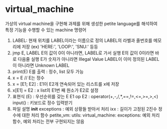 # virtual_machine
 가상의 virtual machine을 구현해 과제를 위해 생성한 petite language를 해석하여 특정 기능을 수행할 수 있는 machine
 명령어 
 1) LABEL:
    현재 위치를 LABEL이라는 이름으로 정의
    LABEL의 라벨과 줄번호를 메모리에 저장
    (ex) 'HERE:', 'LOOP:', 'SNU:' 등등
 2) jmp E, LABEL
    E의 값이 0이 아니라면, LABEL로 가서 실행
    E의 값이 0이라면 바로 다음줄 실행
    E가 숫자가 아니라면 Illegal Value
    LABEL이 이미 정의된 LABEL이 아니라면 Unknown LABEL
 3) print(E)
    E를 출력 : 정수, list 모두 가능
 4) x = E // E는 정수
 5) x = [E1; E2] : E1이 E2개 연속되어 있는 리스트를 x에 저장
 6) x[E1] = E2 : x list의 E1번 째 원소가 E2로 설정
 7) 표현식
    (E) : 우선순위를 갖는 E
    E1 op E2 : operator(+,-,/,*,==,!=,<=,>=,>,<)
    input() : 키보드로 정수 입력받기
 8) 파일 설명
     __init__
    exceptions : 예외 상황들 받아서 처리
    ixx : 길이가 고정된 2진수 정수에 대한 처리 함수
    petite_vm:
    utils:
    virtual_machine:
    exceptions: 예외 처리 함수, 예외 처리는 전부 구현되지는 않음
